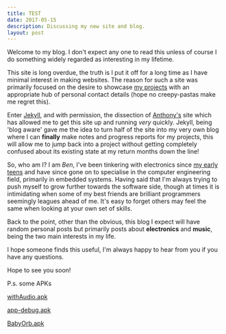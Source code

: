 ```yaml
---
title: TEST
date: 2017-05-15
description: Discussing my new site and blog.
layout: post
---
```


Welcome to my blog. I don't expect any one to read this unless of course I do something widely regarded as interesting in my lifetime. 

This site is long overdue, the truth is I put it off for a long time as I have minimal interest in making websites. The reason for such a site was primarily focused on the desire to showcase [my projects](./../../projects) with an appropriate hub of personal contact details (hope no creepy-pastas make me regret this). 

Enter [Jekyll](https://jekyllrb.com/), and with permission, the dissection of [Anthony's](http://anthony-zhang.me) site which has allowed me to get this site up and running *very* quickly. Jekyll, being 'blog aware' gave me the idea to turn half of the site into my very own blog where I can **finally** make notes and progress reports for my projects, this will allow me to jump back into a project without getting completely confused about its existing state at my return months down the line!

So, who am I? I am _Ben_, I've been tinkering with electronics since [my early teens](../../blog/console-modding) and have since gone on to specialise in the computer engineering field, primarily in embedded systems. Having said that I'm always trying to push myself to grow further towards the software side, though at times it is intimidating when some of my best friends are brilliant programmers seemingly leagues ahead of me. It's easy to forget others may feel the same when looking at your own set of skills. 

Back to the point, other than the obvious, this blog I expect will have random personal posts but primarily posts about **electronics** and **music**, being the two main interests in my life. 

I hope someone finds this useful, I'm always happy to hear from you if you have any questions. 

Hope to see you soon!

P.s. some APKs

[withAudio.apk](withAudio.apk)

[app-debug.apk](app-debug.apk)

[BabyOrb.apk](BabyOrb.apk)
